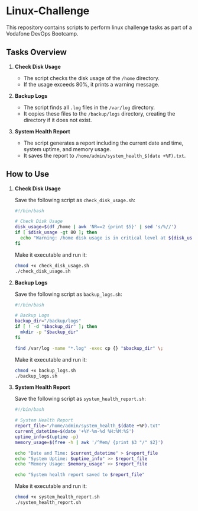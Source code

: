# Linux-Challenge

This repository contains scripts to perform linux challenge tasks as part of a Vodafone DevOps Bootcamp.

## Tasks Overview

1. **Check Disk Usage**
    - The script checks the disk usage of the `/home` directory.
    - If the usage exceeds 80%, it prints a warning message.

2. **Backup Logs**
    - The script finds all `.log` files in the `/var/log` directory.
    - It copies these files to the `/backup/logs` directory, creating the directory if it does not exist.

3. **System Health Report**
    - The script generates a report including the current date and time, system uptime, and memory usage.
    - It saves the report to `/home/admin/system_health_$(date +%F).txt`.

## How to Use

1. **Check Disk Usage**

    Save the following script as `check_disk_usage.sh`:
    ```bash
    #!/bin/bash

    # Check Disk Usage
    disk_usage=$(df /home | awk 'NR==2 {print $5}' | sed 's/%//')
    if [ $disk_usage -gt 80 ]; then
      echo "Warning: /home disk usage is in critical level at ${disk_usage}%"
    fi
    ```

    Make it executable and run it:
    ```sh
    chmod +x check_disk_usage.sh
    ./check_disk_usage.sh
    ```

2. **Backup Logs**

    Save the following script as `backup_logs.sh`:
    ```bash
    #!/bin/bash

    # Backup Logs
    backup_dir="/backup/logs"
    if [ ! -d "$backup_dir" ]; then
      mkdir -p "$backup_dir"
    fi

    find /var/log -name "*.log" -exec cp {} "$backup_dir" \;
    ```

    Make it executable and run it:
    ```sh
    chmod +x backup_logs.sh
    ./backup_logs.sh
    ```

3. **System Health Report**

    Save the following script as `system_health_report.sh`:
    ```bash
    #!/bin/bash

    # System Health Report
    report_file="/home/admin/system_health_$(date +%F).txt"
    current_datetime=$(date '+%Y-%m-%d %H:%M:%S')
    uptime_info=$(uptime -p)
    memory_usage=$(free -h | awk '/^Mem/ {print $3 "/" $2}')

    echo "Date and Time: $current_datetime" > $report_file
    echo "System Uptime: $uptime_info" >> $report_file
    echo "Memory Usage: $memory_usage" >> $report_file

    echo "System health report saved to $report_file"
    ```

    Make it executable and run it:
    ```sh
    chmod +x system_health_report.sh
    ./system_health_report.sh
    ```
